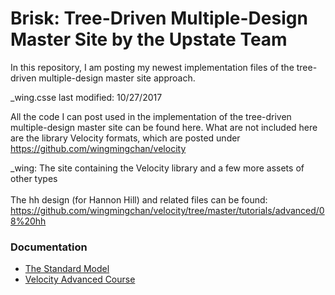 # Brisk: Tree-Driven Multiple-Design Master Site by the Upstate Team

In this repository, I am posting my newest implementation files of the tree-driven multiple-design master site approach.

_wing.csse last modified: 10/27/2017

All the code I can post used in the implementation of the tree-driven multiple-design master site can be found here. What are not included here are the library Velocity formats, which are posted under https://github.com/wingmingchan/velocity

_wing: The site containing the Velocity library and a few more assets of other types<br /><br />
The hh design (for Hannon Hill) and related files can be found: https://github.com/wingmingchan/velocity/tree/master/tutorials/advanced/08%20hh


<h3>Documentation</h3>
<ul>
<li><a href="http://www.upstate.edu/standard-model/index.php">The Standard Model</a></li>
<li><a href="http://www.upstate.edu/formats/velocity/courses/advanced-course/index.php">Velocity Advanced Course</a></li>
</ul>